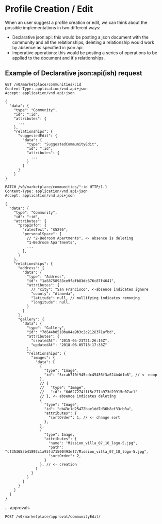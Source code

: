 # Profile Creation / Edit

When an user suggest a profile creation or edit, we can think about the possible implementations in two different ways:

- Declarative json:api: this would be posting a json document with the community and all the relationships, deleting a relationship would work by absence as specified in json:api
- Imperative operations: this would be posting a series of operations to be applied to the document and it's relationships.

## Example of Declarative json:api(ish) request

```http request
GET /v0/marketplace/communities/:id
Content-Type: application/vnd.api+json
Accept: application/vnd.api+json

{
  "data": {
    "type": "Community",
    "id": ":id",
    "attributes": {
      ...
    },
    "relationships": {
      "suggestedEdit": {
        "data": {
          "type": "SuggestedCommunityEdit",
          "id": ":id",
          "attributes": {
            ...
          }
        }
      }
    }
}
```

```http request
PATCH /v0/marketplace/communities/":id HTTP/1.1
Content-Type: application/vnd.api+json
Accept: application/vnd.api+json

{
  "data": {
    "type": "Community",
    "id": ":id",
    "attributes": {
      "propInfo": {
        "ratesText": "$5295",
        "personalSpace": [
          // "2-Bedroom Apartments", <- absence is deleting
          "1-Bedroom Apartments",
          ...
        ],
      }
    },
    "relationships": {
      "address": {
        "data": {
          "type": "Address",
          "id": "1a68758983ce9fafb83dc676c87f4641",
          "attributes": {
            // "city": "San Francisco", <-absence indicates ignore
            "county": "Alameda",
            "latitude": null, // nullifying indicates removing
            "longitude": null,
          }
        }
      },
      "gallery": {
        "data": {
          "type": "Gallery",
          "id": "7d644b8518ba84a9b3c2c2128371afbd",
          "attributes": {
            "createdAt": "2015-04-23T21:26:16Z",
            "updatedAt": "2018-06-05T18:17:38Z"
          },
          "relationships": {
            "images": {
              "data": [
                {
                  "type": "Image",
                  "id": "3ccab710f945cdc45456f3a624b4d1b8", // <- noop
                },
                // {
                //   "type": "Image",
                //   "id": "6d627274f1f5c271b973d29915e07ac1"
                // }, <- absence indicates deleting
                {
                  "type": "Image",
                  "id": "eb43c1d25472bae1dd7d36b8ef33cb0a",
                  "attributes": {
                    "sortOrder": 1, // <- change sort
                  },
                },
                {
                  "type": Image,
                  "attributes": {
                    "name": "Mission_villa_07_10_logo-5.jpg",
                    "path": "cf353653b41892c1a95fd71500493ef7/Mission_villa_07_10_logo-5.jpg",
                    "sortOrder": 2,
                  }
                }, // <- creation
              ]
            }
          }
        }
      }
    }
  }
}
```
... approvals

```http request
POST /v0/marketplace/approval/communityEdit/
```
